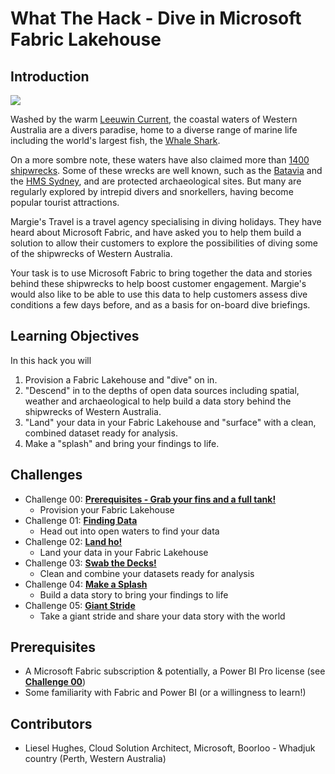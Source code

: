 # What The Hack - Dive in Microsoft Fabric Lakehouse

## Introduction

![](Student/images/WTH.png)

 Washed by the warm [Leeuwin Current](https://en.wikipedia.org/wiki/Leeuwin_Current), the coastal waters of Western Australia are a divers paradise, home to a diverse range of marine life including the world's largest fish, the [Whale Shark](https://en.wikipedia.org/wiki/Whale_shark). 
 
 On a more sombre note, these waters have also claimed more than [1400 shipwrecks](https://en.wikipedia.org/wiki/Shipwrecks_of_Western_Australia). Some of these wrecks are well known, such as the [Batavia](https://en.wikipedia.org/wiki/Batavia_(ship)) and the [HMS Sydney](https://en.wikipedia.org/wiki/HMAS_Sydney_(D48)), and are protected archaeological sites. But many are regularly explored by intrepid divers and snorkellers, having become popular tourist attractions.

Margie's Travel is a travel agency specialising in diving holidays. They have heard about Microsoft Fabric, and have asked you to help them build a solution to allow their customers to explore the possibilities of diving some of the shipwrecks of Western Australia. 

 Your task is to use Microsoft Fabric to bring together the data and stories behind these shipwrecks to help boost customer engagement. Margie's would also like to be able to use this data to help customers assess dive conditions a few days before, and as a basis for on-board dive briefings.


## Learning Objectives

In this hack you will 

1. Provision a Fabric Lakehouse and "dive" on in. 
2. "Descend" in to the depths of open data sources including spatial, weather and archaeological to help build a data story behind the shipwrecks of Western Australia.
3. "Land" your data in your Fabric Lakehouse and "surface" with a clean, combined dataset ready for analysis.
4. Make a "splash" and bring your findings to life.

## Challenges

- Challenge 00: **[Prerequisites - Grab your fins and a full tank!](Student/Challenge-00.md)**
  - Provision your Fabric Lakehouse
- Challenge 01: **[Finding Data](Student/Challenge-01.md)**
  - Head out into open waters to find your data
- Challenge 02: **[Land ho!](Student/Challenge-02.md)**
  - Land your data in your Fabric Lakehouse
- Challenge 03: **[Swab the Decks!](Student/Challenge-03.md)**
  - Clean and combine your datasets ready for analysis
- Challenge 04: **[Make a Splash](Student/Challenge-04.md)**
  - Build a data story to bring your findings to life
- Challenge 05: **[Giant Stride](Student/Challenge-05.md)**
  - Take a giant stride and share your data story with the world

## Prerequisites

- A Microsoft Fabric subscription & potentially, a Power BI Pro license (see **[Challenge 00](Student/Challenge-00.md)**)
- Some familiarity with Fabric and Power BI (or a willingness to learn!)

## Contributors

- Liesel Hughes, Cloud Solution Architect, Microsoft, Boorloo - Whadjuk country (Perth, Western Australia)
